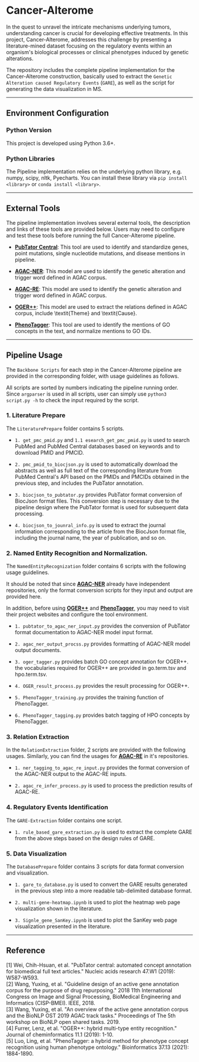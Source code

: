 # Cancer-Alterome
In the quest to unravel the intricate mechanisms underlying tumors, understanding cancer is crucial for developing effective treatments. In this project, Cancer-Alterome, addresses this challenge by presenting a literature-mined dataset focusing on the regulatory events within an organism's biological processes or clinical phenotypes induced by genetic alterations.  

The repository includes the complete pipeline implementation for the Cancer-Alterome construction, basically used to extract the `Genetic Alteration caused Regulatory Events` (`GARE`), as well as the script for generating the data visualization in MS.

- - -

## Environment Configuration

### Python Version
This project is developed using Python 3.6+.

### Python Libraries
The Pipeline implementation relies on the underlying python library, e.g. numpy, scipy, nltk, Pyecharts.
You can install these library via `pip install <library>` or `conda install <library>`.

___

## External Tools
The pipeline implementation involves several external tools, the description and links of these tools are provided below. Users may need to configure and test these tools before running the full Cancer-Alterome pipeline.


- [**PubTator Central**](https://www.ncbi.nlm.nih.gov/research/pubtator/): This tool are used to identify and standardize genes, point mutations, single nucleotide mutations, and disease mentions in pipeline.
  
- [**AGAC-NER**](https://github.com/YaoXinZhi/BERT-CRF-for-BioNLP-OST2019-AGAC-Task1): This model are used to identify the genetic alteration and trigger word defined in AGAC corpus.
  
- [**AGAC-RE**](https://github.com/YaoXinZhi/BERT-for-BioNLP-OST2019-AGAC-Task2): This model are used to identify the genetic alteration and trigger word defined in AGAC corpus.

  
- [**OGER++**](https://pub.cl.uzh.ch/purl/OGER): This model are used to extract the relations defined in AGAC corpus, include \textit{Theme} and \textit{Cause}.

- [**PhenoTagger**](https://github.com/ncbi-nlp/PhenoTagger): This tool are used to identify the mentions of GO concepts in the text, and normalize mentions to GO IDs.

---
## Pipeline Usage
The `Backbone Scripts` for each step in the Cancer-Alterome pipeline are provided in the corresponding folder, with usage guidelines as follows.

All scripts are sorted by numbers indicating the pipeline running order. Since `argparser` is used in all scripts, user can simply use `python3 script.py -h` to check the input required by the script.

### 1. Literature Prepare
The `LiteraturePrepare` folder contains 5 scripts.

- `1. get_pmc_pmid.py` and `1.1 esearch_get_pmc_pmid.py` is used to search PubMed and PubMed Central databases based on keywords and to download PMID and PMCID.

- `2. pmc_pmid_to_biocjson.py` is used to automatically download the abstracts as well as full text of the corresponding literature from PubMed Central's API based on the PMIDs and PMCIDs obtained in the previous step, and includes the PubTator annotation.

- `3. biocjson_to_pubtator.py` provides PubTator format conversion of BiocJson format files. This conversion step is necessary due to the pipeline design where the PubTator format is used for subsequent data processing.
 
- `4. biocjson_to_jounral_info.py` is used to extract the journal information corresponding to the article from the BiocJson format file, including the journal name, the year of publication, and so on.

### 2. Named Entity Recognition and Normalization.
The `NamedEntityRecognization` folder contains 6 scripts with the following usage guidelines.  

It should be noted that since [**AGAC-NER**](https://github.com/YaoXinZhi/BERT-CRF-for-BioNLP-OST2019-AGAC-Task1) already have independent repositories, only the format conversion scripts for they input and output are provided here.

In addition, before using [**OGER++**](https://pub.cl.uzh.ch/purl/OGER) and [**PhenoTagger**](https://github.com/ncbi-nlp/PhenoTagger), you may need to visit their project websites and configure the tool environment.


- `1. pubtator_to_agac_ner_input.py` provides the conversion of PubTator format documentation to AGAC-NER model input format.
  
- `2. agac_ner_output_procss.py` provides formatting of AGAC-NER model output documents.
  
- `3. oger_tagger.py` provides batch GO concept annotation for OGER++. the vocabularies required for OGER++ are provided in go.term.tsv and hpo.term.tsv.
  
- `4. OGER_result_process.py` provides the result processing for OGER++.
  
- `5. PhenoTagger_training.py` provides the training function of PhenoTagger.
   
- `6. PhenoTagger_tagging.py` provides batch tagging of HPO concepts by PhenoTagger.  


### 3. Relation Extraction
In the `RelationExtraction` folder, 2 scripts are provided with the following usages.
Similarly, you can find the usages for [**AGAC-RE**](https://github.com/YaoXinZhi/BERT-for-BioNLP-OST2019-AGAC-Task2) in it's repositories.

- `1. ner_tagging_to_agac_re_input.py` provides the format conversion of the AGAC-NER output to the AGAC-RE inputs. 
  
- `2. agac_re_infer_process.py` is used to process the prediction results of AGAC-RE.


### 4. Regulatory Events Identification
The `GARE-Extraction` folder contains one script.

- `1. rule_based_gare_extraction.py` is used to extract the complete GARE from the above steps based on the design rules of GARE.


### 5. Data Visualization
The `DatabasePrepare` folder contains 3 scripts for data format conversion and visualization.

- `1. gare_to_database.py` is used to convert the GARE results generated in the previous step into a more readable tab-delimited database format.

- `2. multi-gene-heatmap.ipynb` is used to plot the heatmap web page visualization shown in the literature.

- `3. Signle_gene_SanKey.ipynb` is used to plot the SanKey web page visualization presented in the literature.

---

## Reference

[1] Wei, Chih-Hsuan, et al. "PubTator central: automated concept annotation for biomedical full text articles." Nucleic acids research 47.W1 (2019): W587-W593.  
[2] Wang, Yuxing, et al. "Guideline design of an active gene annotation corpus for the purpose of drug repurposing." 2018 11th International Congress on Image and Signal Processing, BioMedical Engineering and Informatics (CISP-BMEI). IEEE, 2018.  
[3] Wang, Yuxing, et al. "An overview of the active gene annotation corpus and the BioNLP OST 2019 AGAC track tasks." Proceedings of The 5th workshop on BioNLP open shared tasks. 2019.  
[4] Furrer, Lenz, et al. "OGER++: hybrid multi-type entity recognition." Journal of cheminformatics 11.1 (2019): 1-10.  
[5] Luo, Ling, et al. "PhenoTagger: a hybrid method for phenotype concept recognition using human phenotype ontology." Bioinformatics 37.13 (2021): 1884-1890.  




